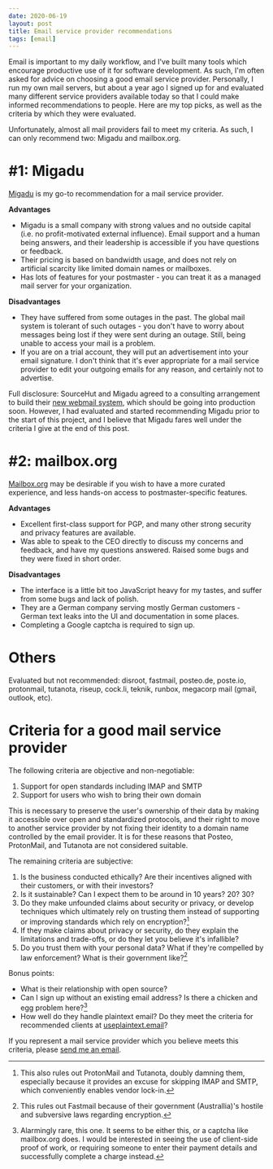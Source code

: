 ```yaml
---
date: 2020-06-19
layout: post
title: Email service provider recommendations
tags: [email]
---
```


Email is important to my daily workflow, and I've built many tools which
encourage productive use of it for software development. As such, I'm often
asked for advice on choosing a good email service provider. Personally, I run
my own mail servers, but about a year ago I signed up for and evaluated many
different service providers available today so that I could make informed
recommendations to people. Here are my top picks, as well as the criteria by
which they were evaluated.

Unfortunately, almost all mail providers fail to meet my criteria.  As such, I
can only recommend two: Migadu and mailbox.org.

# #1: Migadu

[Migadu](https://www.migadu.com/) is my go-to recommendation
for a mail service provider.

**Advantages**

- Migadu is a small company with strong values and no outside capital (i.e.
  no profit-motivated external influence). Email support and a human being
  answers, and their leadership is accessible if you have questions or feedback.
- Their pricing is based on bandwidth usage, and does not rely on artificial
  scarcity like limited domain names or mailboxes.
- Has lots of features for your postmaster - you can treat it as a managed mail
  server for your organization.

**Disadvantages**

- They have suffered from some outages in the past. The global mail system is
  tolerant of such outages - you don't have to worry about messages being lost
  if they were sent during an outage. Still, being unable to access your mail is
  a problem.
- If you are on a trial account, they will put an advertisement into your email
  signature. I don't think that it's ever appropriate for a mail service
  provider to edit your outgoing emails for any reason, and certainly not to
  advertise.

Full disclosure: SourceHut and Migadu agreed to a consulting arrangement to
build their [new webmail system](https://git.sr.ht/~emersion/alps), which should
be going into production soon. However, I had evaluated and started recommending
Migadu prior to the start of this project, and I believe that Migadu fares well
under the criteria I give at the end of this post.

# #2: mailbox.org

[Mailbox.org](https://mailbox.org/en/) may be desirable if you wish to have a
more curated experience, and less hands-on access to postmaster-specific
features.

**Advantages**

- Excellent first-class support for PGP, and many other strong security and
  privacy features are available.
- Was able to speak to the CEO directly to discuss my concerns and feedback, and
  have my questions answered. Raised some bugs and they were fixed in short
  order.

**Disadvantages**

- The interface is a little bit too JavaScript heavy for my tastes, and suffer
  from some bugs and lack of polish.
- They are a German company serving mostly German customers - German text leaks
  into the UI and documentation in some places.
- Completing a Google captcha is required to sign up.

# Others

Evaluated but not recommended: disroot, fastmail, posteo.de, poste.io,
protonmail, tutanota, riseup, cock.li, teknik, runbox, megacorp mail (gmail,
outlook, etc).

# Criteria for a good mail service provider

The following criteria are objective and non-negotiable:

1. Support for open standards including IMAP and SMTP
2. Support for users who wish to bring their own domain

This is necessary to preserve the user's ownership of their data by making it
accessible over open and standardized protocols, and their right to move to
another service provider by not fixing their identity to a domain name
controlled by the email provider. It is for these reasons that Posteo,
ProtonMail, and Tutanota are not considered suitable.

The remaining criteria are subjective:

1. Is the business conducted ethically? Are their incentives aligned with their
   customers, or with their investors?
2. Is it sustainable? Can I expect them to be around in 10 years? 20? 30?
3. Do they make unfounded claims about security or privacy, or develop
   techniques which ultimately rely on trusting them instead of supporting or
   improving standards which rely on encryption?[^1]
4. If they make claims about privacy or security, do they explain the
   limitations and trade-offs, or do they let you believe it's infallible?
5. Do you trust them with your personal data? What if they're compelled by law
   enforcement? What is their government like?[^2]

Bonus points:

- What is their relationship with open source?
- Can I sign up without an existing email address? Is there a chicken and egg
  problem here?[^3]
- How well do they handle plaintext email? Do they meet the criteria for
  recommended clients at
  [useplaintext.email](https://useplaintext.email/#implementation-recommendations)?

If you represent a mail service provider which you believe meets this criteria,
please [send me an email](mailto:sir@cmpwn.com).

[^1]: This also rules out ProtonMail and Tutanota, doubly damning them, especially because it provides an excuse for skipping IMAP and SMTP, which conveniently enables vendor lock-in.
[^2]: This rules out Fastmail because of their government (Australlia)'s hostile and subversive laws regarding encryption.
[^3]: Alarmingly rare, this one. It seems to be either this, or a captcha like mailbox.org does. I would be interested in seeing the use of client-side proof of work, or requiring someone to enter their payment details and successfully complete a charge instead.

